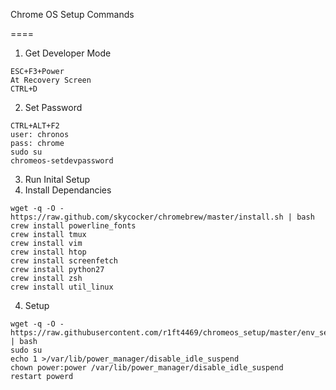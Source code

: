 Chrome OS Setup Commands

====

1. Get Developer Mode
```
ESC+F3+Power
At Recovery Screen
CTRL+D
```
2. Set Password
```
CTRL+ALT+F2
user: chronos
pass: chrome
sudo su
chromeos-setdevpassword
```
3. Run Inital Setup
4. Install Dependancies
```
wget -q -O - https://raw.github.com/skycocker/chromebrew/master/install.sh | bash
crew install powerline_fonts
crew install tmux
crew install vim
crew install htop
crew install screenfetch
crew install python27
crew install zsh
crew install util_linux 
```

4. Setup
```
wget -q -O - https://raw.githubusercontent.com/r1ft4469/chromeos_setup/master/env_setup.sh | bash
sudo su                                                                      
echo 1 >/var/lib/power_manager/disable_idle_suspend                          
chown power:power /var/lib/power_manager/disable_idle_suspend               
restart powerd                                                                 
```
